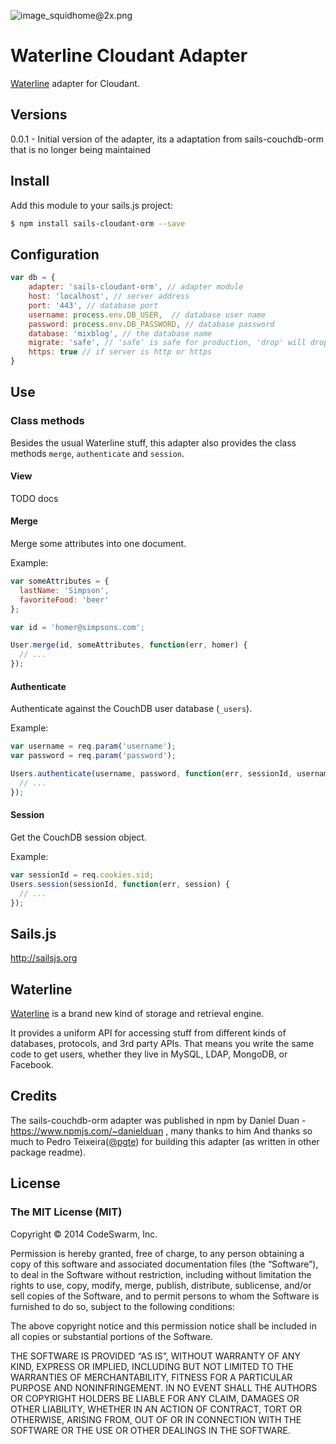 ![image_squidhome@2x.png](http://i.imgur.com/RIvu9.png)

# Waterline Cloudant Adapter

[Waterline](https://github.com/balderdashy/waterline) adapter for Cloudant.

## Versions

0.0.1 - Initial version of the adapter, its a adaptation from sails-couchdb-orm that is no longer being maintained

## Install

Add this module to your sails.js project:

```bash
$ npm install sails-cloudant-orm --save
```

## Configuration

```javascript
var db = {
    adapter: 'sails-cloudant-orm', // adapter module
    host: 'localhost', // server address
    port: '443', // database port
    username: process.env.DB_USER,	// database user name
    password: process.env.DB_PASSWORD, // database password 
    database: 'mixblog', // the database name
    migrate: 'safe', // 'safe' is safe for production, 'drop' will drop the database every time, 'alter' will add / delete columns
    https: true // if server is http or https
}
```

## Use

### Class methods

Besides the usual Waterline stuff, this adapter also provides the class methods `merge`, `authenticate` and `session`.

#### View

TODO docs

#### Merge

Merge some attributes into one document.

Example:

```javascript
var someAttributes = {
  lastName: 'Simpson',
  favoriteFood: 'beer'
};

var id = 'homer@simpsons.com';

User.merge(id, someAttributes, function(err, homer) {
  // ...
});
```

#### Authenticate

Authenticate against the CouchDB user database (`_users`).

Example:

```javascript
var username = req.param('username');
var password = req.param('password');

Users.authenticate(username, password, function(err, sessionId, username, roles) {
  // ...
});
```


#### Session

Get the CouchDB session object.

Example:

```javascript
var sessionId = req.cookies.sid;
Users.session(sessionId, function(err, session) {
  // ...
});
```

## Sails.js

http://sailsjs.org

## Waterline

[Waterline](https://github.com/balderdashy/waterline) is a brand new kind of storage and retrieval engine.

It provides a uniform API for accessing stuff from different kinds of databases, protocols, and 3rd party APIs. That means you write the same code to get users, whether they live in MySQL, LDAP, MongoDB, or Facebook.


## Credits

The sails-couchdb-orm adapter was published in npm by Daniel Duan - https://www.npmjs.com/~danielduan , many thanks to him
And thanks so much to Pedro Teixeira([@pgte](https://twitter.com/pgte)) for building this adapter (as written in other package readme).

## License

### The MIT License (MIT)

Copyright © 2014 CodeSwarm, Inc. 

Permission is hereby granted, free of charge, to any person obtaining a copy of this software and associated documentation files (the “Software”), to deal in the Software without restriction, including without limitation the rights to use, copy, modify, merge, publish, distribute, sublicense, and/or sell copies of the Software, and to permit persons to whom the Software is furnished to do so, subject to the following conditions:

The above copyright notice and this permission notice shall be included in all copies or substantial portions of the Software.

THE SOFTWARE IS PROVIDED “AS IS”, WITHOUT WARRANTY OF ANY KIND, EXPRESS OR IMPLIED, INCLUDING BUT NOT LIMITED TO THE WARRANTIES OF MERCHANTABILITY, FITNESS FOR A PARTICULAR PURPOSE AND NONINFRINGEMENT. IN NO EVENT SHALL THE AUTHORS OR COPYRIGHT HOLDERS BE LIABLE FOR ANY CLAIM, DAMAGES OR OTHER LIABILITY, WHETHER IN AN ACTION OF CONTRACT, TORT OR OTHERWISE, ARISING FROM, OUT OF OR IN CONNECTION WITH THE SOFTWARE OR THE USE OR OTHER DEALINGS IN THE SOFTWARE.

